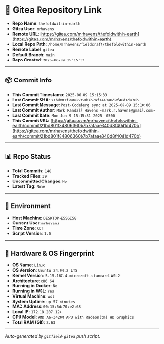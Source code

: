# 🔗 Gitea Repository Link

- **Repo Name**: `thefoldwithin-earth`
- **Gitea User**: `mrhavens`
- **Remote URL**: [https://gitea.com/mrhavens/thefoldwithin-earth](https://gitea.com/mrhavens/thefoldwithin-earth)
- **Local Repo Path**: `/home/mrhavens/fieldcraft/thefoldwithin-earth`
- **Remote Label**: `gitea`
- **Default Branch**: `main`
- **Repo Created**: `2025-06-09 15:15:33`

---

## 📦 Commit Info

- **This Commit Timestamp**: `2025-06-09 15:15:33`
- **Last Commit SHA**: `21bd801f84806360b7b7afaae340d8f40d1d470b`
- **Last Commit Message**: `Post-Codeberg sync at 2025-06-09 15:10:06`
- **Last Commit Author**: `Mark Randall Havens <mark.r.havens@gmail.com>`
- **Last Commit Date**: `Mon Jun 9 15:15:31 2025 -0500`
- **This Commit URL**: [https://gitea.com/mrhavens/thefoldwithin-earth/commit/21bd801f84806360b7b7afaae340d8f40d1d470b](https://gitea.com/mrhavens/thefoldwithin-earth/commit/21bd801f84806360b7b7afaae340d8f40d1d470b)

---

## 📊 Repo Status

- **Total Commits**: `148`
- **Tracked Files**: `39`
- **Uncommitted Changes**: `No`
- **Latest Tag**: `None`

---

## 🧭 Environment

- **Host Machine**: `DESKTOP-E5SGI58`
- **Current User**: `mrhavens`
- **Time Zone**: `CDT`
- **Script Version**: `1.0`

---

## 🧬 Hardware & OS Fingerprint

- **OS Name**: `Linux`
- **OS Version**: `Ubuntu 24.04.2 LTS`
- **Kernel Version**: `5.15.167.4-microsoft-standard-WSL2`
- **Architecture**: `x86_64`
- **Running in Docker**: `No`
- **Running in WSL**: `Yes`
- **Virtual Machine**: `wsl`
- **System Uptime**: `up 57 minutes`
- **MAC Address**: `00:15:5d:70:e2:68`
- **Local IP**: `172.18.207.124`
- **CPU Model**: `AMD A6-3420M APU with Radeon(tm) HD Graphics`
- **Total RAM (GB)**: `3.63`

---

_Auto-generated by `gitfield-gitea` push script._
